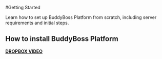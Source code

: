 #Getting Started

Learn how to set up BuddyBoss Platform from scratch, including server requirements and initial steps.

How to install BuddyBoss Platform
-------------------

[**DROPBOX VIDEO**](https://www.dropbox.com/s/litukxkjz3j35fl/installing-platform.mp4?raw=1)